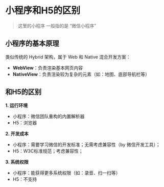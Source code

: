 # 小程序和H5的区别
> 这里的小程序 一般指的是 “微信小程序”

## 小程序的基本原理
类似传统的 Hybrid 架构，属于 Web 和 Native 混合开发方案：
 - **WebView**：负责渲染基本网页内容
 - **NativeView**：负责渲染较为复杂的元素（如：地图、底部导航栏等）

## 和H5的区别
**1. 运行环境**
 - 小程序：微信团队重构的内置解析器
 - H5：浏览器

**2. 开发成本**
 - 小程序：需要学习微信的开发标准；无需考虑兼容性（by 微信开发工具）；
 - H5：W3C标准规范；考虑兼容性；

**3. 系统权限**
 - 小程序：能获得更多系统权限（如：录音、扫一扫等）
 - H5：不支持
